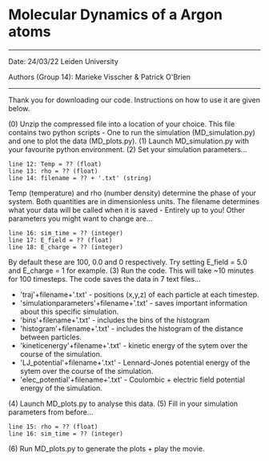 # Molecular Dynamics of a Argon atoms
-------------------------------------

Date: 24/03/22
Leiden University

Authors (Group 14): Marieke Visscher \& Patrick O'Brien

-------------------------------------

Thank you for downloading our code.
Instructions on how to use it are given below.

(0) Unzip the compressed file into a location of your choice.
This file contains two python scripts - One to run the simulation
(MD_simulation.py) and one to plot the data (MD_plots.py).
(1) Launch MD_simulation.py with your favourite python environment.
(2) Set your simulation parameters...

	line 12: Temp = ?? (float)
	line 13: rho = ?? (float)
	line 14: filename = ?? + '.txt' (string)

Temp (temperature) and rho (number density) determine the
phase of your system. Both quantities are in dimensionless
units. The filename determines what your data will be 
called when it is saved - Entirely up to you!
Other parameters you might want to change are...

	line 16: sim_time = ?? (integer)
	line 17: E_field = ?? (float)
	line 18: E_charge = ?? (integer)

By default these are 100, 0.0 and 0 respectively. Try setting 
E_field = 5.0 and E_charge = 1 for example. 
(3) Run the code. This will take ~10 minutes for 100 timesteps.
The code saves the data in 7 text files... 

* 'traj'+filename+'.txt' - positions (x,y,z) of each particle at
   each timestep.
* 'simulationparameters'+filename+'.txt' - saves important
   information about this specific simulation. 
* 'bins'+filename+'.txt' - includes the bins of the histogram
* 'histogram'+filename+'.txt' - includes the histogram of the 
   distance between particles. 
* 'kineticenergy'+filename+'.txt' - kinetic energy of the sytem
   over the course of the simulation.
* 'LJ_potential'+filename+'.txt' - Lennard-Jones potential energy
   of the sytem over the course of the simulation.
* 'elec_potential'+filename+'.txt' - Coulombic + electric field
   potential energy of the simulation.

(4) Launch MD_plots.py to analyse this data.
(5) Fill in your simulation parameters from before...

	line 15: rho = ?? (float)
	line 16: sim_time = ?? (integer)

(6) Run MD_plots.py to generate the plots + play the movie.







